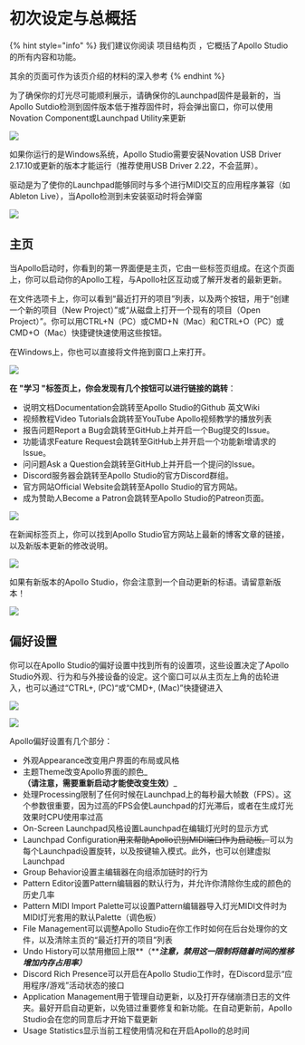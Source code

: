 # 初次设定与总概括

{% hint style="info" %}
我们建议你阅读 项目结构页 ，它概括了Apollo Studio的所有内容和功能。

其余的页面可作为该页介绍的材料的深入参考
{% endhint %}

为了确保你的灯光尽可能顺利展示，请确保你的Launchpad固件是最新的，当Apollo Sutdio检测到固件版本低于推荐固件时，将会弹出窗口，你可以使用Novation Component或Launchpad Utility来更新

![](../.gitbook/assets/firmware-warning.png)

如果你运行的是Windows系统，Apollo Studio需要安装Novation USB Driver 2.17.10或更新的版本才能运行（推荐使用USB Driver 2.22，不会蓝屏）。

驱动是为了使你的Launchpad能够同时与多个进行MIDI交互的应用程序兼容（如Ableton Live），当Apollo检测到未安装驱动时将会弹窗

![](../.gitbook/assets/driver-warning.png)

## 主页

当Apollo启动时，你看到的第一界面便是主页，它由一些标签页组成。在这个页面上，你可以启动你的Apollo工程，与Apollo社区互动或了解开发者的最新更新。

在文件选项卡上，你可以看到“最近打开的项目”列表，以及两个按钮，用于“创建一个新的项目（New Project）”或“从磁盘上打开一个现有的项目（Open Project）”。你可以用CTRL+N（PC）或CMD+N（Mac）和CTRL+O（PC）或CMD+O（Mac）快捷键快速使用这些按钮。

在Windows上，你也可以直接将文件拖到窗口上来打开。

![](../.gitbook/assets/file-tab.png)

**在 "学习 "标签页上，你会发现有几个按钮可以进行链接的跳转**：

* 说明文档Documentation会跳转至Apollo Studio的Github 英文Wiki
* 视频教程Video Tutorials会跳转至YouTube Apollo视频教学的播放列表
* 报告问题Report a Bug会跳转至GitHub上并开启一个Bug提交的Issue。
* 功能请求Feature Request会跳转至GitHub上并开启一个功能新增请求的Issue。
* 问问题Ask a Question会跳转至GitHub上并开启一个提问的Issue。
* Discord服务器会跳转至Apollo Studio的官方Discord群组。
* 官方网站Official Website会跳转至Apollo Studio的官方网站。
* 成为赞助人Become a Patron会跳转至Apollo Studio的Patreon页面。

![](../.gitbook/assets/learn-tab.png)

在新闻标签页上，你可以找到Apollo Studio官方网站上最新的博客文章的链接，以及新版本更新的修改说明。

![](../.gitbook/assets/news-tab.png)

如果有新版本的Apollo Studio，你会注意到一个自动更新的标语。请留意新版本！

![](../.gitbook/assets/update.png)

## 偏好设置

你可以在Apollo Studio的偏好设置中找到所有的设置项，这些设置决定了Apollo Studio外观、行为和与外接设备的设定。这个窗口可以从主页左上角的齿轮进入，也可以通过“CTRL+, \(PC\)“或“CMD+, \(Mac\)”快捷键进入

![](../.gitbook/assets/preferences-window1.png)

![](../.gitbook/assets/preferences-window2.png)

Apollo偏好设置有几个部分：

* 外观Appearance改变用户界面的布局或风格
* 主题Theme改变Apollo界面的颜色_**（请注意，需要重新启动才能使改变生效）**_
* 处理Processing限制了任何时候在Launchpad上的每秒最大帧数（FPS）。这个参数很重要，因为过高的FPS会使Launchpad的灯光滞后，或者在生成灯光效果时CPU使用率过高
* On-Screen Launchpad风格设置Launchpad在编辑灯光时的显示方式
* Launchpad Configuration~~用来帮助Apollo识别MIDI端口作为启动板。~~可以为每个Launchpad设置旋转，以及按键输入模式。此外，也可以创建虚拟Launchpad
* Group Behavior设置主编辑器在向组添加链时的行为
* Pattern Editor设置Pattern编辑器的默认行为，并允许你清除你生成的颜色的历史几率
* Pattern MIDI Import Palette可以设置Pattern编辑器导入灯光MIDI文件时为MIDI灯光套用的默认Palette（调色板）
* File Management可以调整Apollo Studio在你工作时如何在后台处理你的文件，以及清除主页的“最近打开的项目”列表
* Undo History可以禁用撤回上限**（**_**注意，禁用这一限制将随着时间的推移增加内存占用率）**_
* Discord Rich Presence可以开启在Apollo Studio工作时，在Discord显示“应用程序/游戏”活动状态的接口
* Application Management用于管理自动更新，以及打开存储崩溃日志的文件夹。最好开启自动更新，以免错过重要修复和新功能。在自动更新前，Apollo Studio会在您的同意后才开始下载更新
* Usage Statistics显示当前工程使用情况和在开启Apollo的总时间

